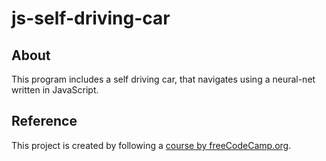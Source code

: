 # js-self-driving-car
## About
This program includes a self driving car, that navigates using a neural-net written in JavaScript.

## Reference
This project is created by following a [course by freeCodeCamp.org](https://youtu.be/Rs_rAxEsAvI).
